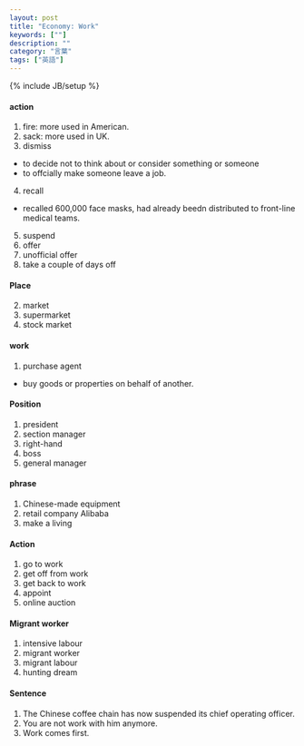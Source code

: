 ```yaml
---
layout: post
title: "Economy: Work"
keywords: [""]
description: ""
category: "言葉"
tags: ["英語"]
---
```

{% include JB/setup %}

#### action
1. fire: more used in American.
2. sack: more used in UK.
3. dismiss 
- to decide not to think about or consider something or someone
- to offcially make someone leave a job.
4. recall
- recalled 600,000 face masks, had already beedn distributed to front-line
  medical teams.
5. suspend
6. offer
7. unofficial offer
8. take a couple of days off

#### Place
2. market
3. supermarket
4. stock market


#### work
1. purchase agent
- buy goods or properties on behalf of another. 


#### Position
1. president
2. section manager
3. right-hand
4. boss
5. general manager

#### phrase
1. Chinese-made equipment
2. retail company Alibaba
3. make a living


#### Action
1. go to work
2. get off from work
3. get back to work
4. appoint
5. online auction

#### Migrant worker
1. intensive labour
2. migrant worker
3. migrant labour
4. hunting dream


#### Sentence
1. The Chinese coffee chain has now suspended its chief operating officer.
2. You are not work with him anymore.
3. Work comes first.


